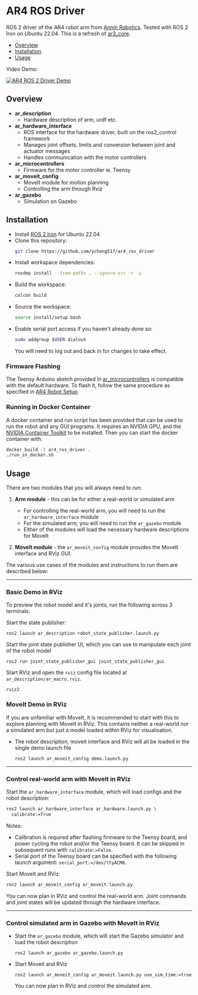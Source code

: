 # AR4 ROS Driver

ROS 2 driver of the AR4 robot arm from [Annin Robotics](https://www.anninrobotics.com).
Tested with ROS 2 Iron on Ubuntu 22.04. This is a refresh of
[ar3_core](https://github.com/ongdexter/ar3_core).

- [Overview](#Overview)
- [Installation](#Installation)
- [Usage](#Usage)

Video Demo:

[![AR4 ROS 2 Driver Demo](http://img.youtube.com/vi/XJCrfrW7jXE/0.jpg)](https://www.youtube.com/watch?v=XJCrfrW7jXE "AR4 ROS 2 Driver Demo")

## Overview

- **ar_description**
  - Hardware description of arm, urdf etc.
- **ar_hardware_interface**
  - ROS interface for the hardware driver, built on the ros2_control framework
  - Manages joint offsets, limits and conversion between joint and actuator messages
  - Handles communication with the motor controllers
- **ar_microcontrollers**
  - Firmware for the motor controller ie. Teensy
- **ar_moveit_config**
  - MoveIt module for motion planning
  - Controlling the arm through Rviz
- **ar_gazebo**
  - Simulation on Gazebo

## Installation

- Install [ROS 2 Iron](https://docs.ros.org/en/iron/Installation.html) for Ubuntu 22.04
- Clone this repository:
  ```bash
  git clone https://github.com/ycheng517/ar4_ros_driver
  ```
- Install workspace dependencies:
  ```bash
  rosdep install --from-paths . --ignore-src -r -y
  ```
- Build the workspace:
  ```bash
  colcon build
  ```
- Source the workspace:
  ```bash
  source install/setup.bash
  ```
- Enable serial port access if you haven't already done so:
  ```bash
  sudo addgroup $USER dialout
  ```
  You will need to log out and back in for changes to take effect.

### Firmware Flashing

The Teensy Arduino sketch provided in [ar_microcontrollers](./ar_microcontrollers/)
is compatible with the default hardware. To flash it, follow the same
procedure as specified in [AR4 Robot Setup](https://www.youtube.com/watch?v=OL6lXu8VU4s).

### Running in Docker Container

A docker container and run script has been provided that can be used to run the
robot and any GUI programs. It requires an NVIDIA GPU, and the
[NVIDIA Container Toolkit](https://docs.nvidia.com/datacenter/cloud-native/container-toolkit/latest/index.html)
to be installed. Then you can start the docker container with:

```bash
docker build -t ar4_ros_driver .
./run_in_docker.sh
```

## Usage

There are two modules that you will always need to run:

1. **Arm module** - this can be for either a real-world or simulated arm

   - For controlling the real-world arm, you will need to run the `ar_hardware_interface` module
   - For the simulated arm, you will need to run the `ar_gazebo` module
   - Either of the modules will load the necessary hardware descriptions for MoveIt

2. **MoveIt module** - the `ar_moveit_config` module provides the MoveIt interface and RViz GUI.

The various use cases of the modules and instructions to run them are described below:

---

### Basic Demo in RViz
To preview the robot model and it's joints, run the following across 3 terminals:

Start the state publisher:
```
ros2 launch ar_description robot_state_publisher.launch.py
```

Start the joint state publisher UI, which you can use to manipulate each joint of the robot model
```
ros2 run joint_state_publisher_gui joint_state_publisher_gui
```

Start RViz and open the `rviz` config file located at `ar_description/ar_macro.rviz`.
```
rviz2
```


### MoveIt Demo in RViz

If you are unfamiliar with MoveIt, it is recommended to start with this to explore planning with MoveIt in RViz. This contains neither a real-world nor a simulated arm but just a model loaded within RViz for visualisation.

- The robot description, moveit interface and RViz will all be loaded in the single demo launch file
  ```
  ros2 launch ar_moveit_config demo.launch.py
  ```

---

### Control real-world arm with MoveIt in RViz

Start the `ar_hardware_interface` module, which will load configs and the robot description:

```bash
ros2 launch ar_hardware_interface ar_hardware.launch.py \
  calibrate:=True
```

Notes:

- Calibration is required after flashing firmware to the Teensy board, and
  power cycling the robot and/or the Teensy board. It can be skipped in subsequent
  runs with `calibrate:=False`.
- Serial port of the Teensy board can be specified with the following launch
  argument: `serial_port:=/dev/ttyACM0`.

Start MoveIt and RViz:

```bash
ros2 launch ar_moveit_config ar_moveit.launch.py
```

You can now plan in RViz and control the real-world arm. Joint commands and joint states will be updated through the hardware interface.

---

### Control simulated arm in Gazebo with MoveIt in RViz

- Start the `ar_gazebo` module, which will start the Gazebo simulator and load the robot description
  ```
  ros2 launch ar_gazebo ar_gazebo.launch.py
  ```
- Start Moveit and RViz
  ```
  ros2 launch ar_moveit_config ar_moveit.launch.py use_sim_time:=true
  ```
  You can now plan in RViz and control the simulated arm.
